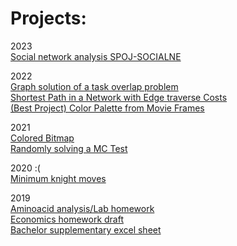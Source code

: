 # Projects:

2023 <br>
[Social network analysis SPOJ-SOCIALNE](https://peterhunyadi.github.io/projects/SOCIALNE.html) <br>

2022 <br>
[Graph solution of a task overlap problem](https://peterhunyadi.github.io/projects/tasks_network_dec13-15.html) <br>
[Shortest Path in a Network with Edge traverse Costs](https://peterhunyadi.github.io/projects/city_shortest_path.html) <br>
[(Best Project) Color Palette from Movie Frames](https://peterhunyadi.github.io/projects/colorpalette_notebook.html) <br>
 
2021 <br>
[Colored Bitmap](https://peterhunyadi.github.io/projects/Bitmap.html) <br>
[Randomly solving a MC Test](https://peterhunyadi.github.io/projects/multiple_choice_test.html)

2020 :( <br>
[Minimum knight moves](https://peterhunyadi.github.io/projects/knight_notebook.html)

2019 <br>
[Aminoacid analysis/Lab homework](https://peterhunyadi.github.io/projects/amino) <br>
[Economics homework draft](https://peterhunyadi.github.io/projects/TSM_hw2.html) <br>
[Bachelor supplementary excel sheet](https://peterhunyadi.github.io/projects/BA_Peter_Hunyadi_supplementary_t1.xlsx)
